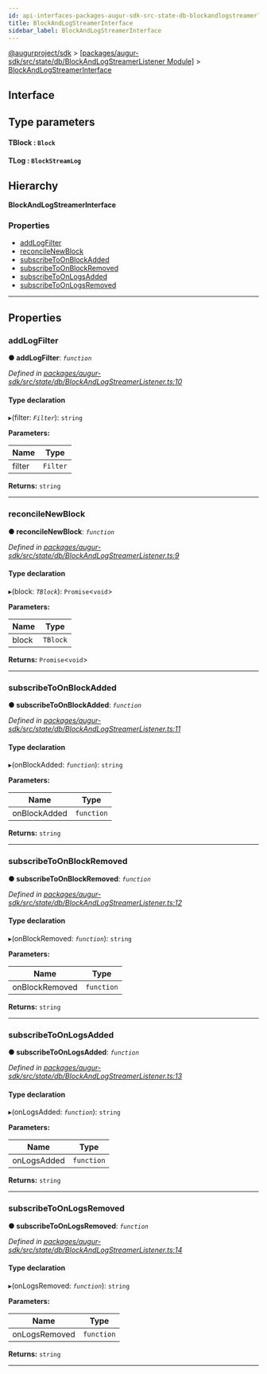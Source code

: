 ```yaml
---
id: api-interfaces-packages-augur-sdk-src-state-db-blockandlogstreamerlistener-blockandlogstreamerinterface
title: BlockAndLogStreamerInterface
sidebar_label: BlockAndLogStreamerInterface
---
```


[@augurproject/sdk](api-readme.md) > [[packages/augur-sdk/src/state/db/BlockAndLogStreamerListener Module]](api-modules-packages-augur-sdk-src-state-db-blockandlogstreamerlistener-module.md) > [BlockAndLogStreamerInterface](api-interfaces-packages-augur-sdk-src-state-db-blockandlogstreamerlistener-blockandlogstreamerinterface.md)

## Interface

## Type parameters
#### TBlock :  `Block`
#### TLog :  `BlockStreamLog`
## Hierarchy

**BlockAndLogStreamerInterface**

### Properties

* [addLogFilter](api-interfaces-packages-augur-sdk-src-state-db-blockandlogstreamerlistener-blockandlogstreamerinterface.md#addlogfilter)
* [reconcileNewBlock](api-interfaces-packages-augur-sdk-src-state-db-blockandlogstreamerlistener-blockandlogstreamerinterface.md#reconcilenewblock)
* [subscribeToOnBlockAdded](api-interfaces-packages-augur-sdk-src-state-db-blockandlogstreamerlistener-blockandlogstreamerinterface.md#subscribetoonblockadded)
* [subscribeToOnBlockRemoved](api-interfaces-packages-augur-sdk-src-state-db-blockandlogstreamerlistener-blockandlogstreamerinterface.md#subscribetoonblockremoved)
* [subscribeToOnLogsAdded](api-interfaces-packages-augur-sdk-src-state-db-blockandlogstreamerlistener-blockandlogstreamerinterface.md#subscribetoonlogsadded)
* [subscribeToOnLogsRemoved](api-interfaces-packages-augur-sdk-src-state-db-blockandlogstreamerlistener-blockandlogstreamerinterface.md#subscribetoonlogsremoved)

---

## Properties

<a id="addlogfilter"></a>

###  addLogFilter

**● addLogFilter**: *`function`*

*Defined in [packages/augur-sdk/src/state/db/BlockAndLogStreamerListener.ts:10](https://github.com/AugurProject/augur/blob/a689f5d0f9/packages/augur-sdk/src/state/db/BlockAndLogStreamerListener.ts#L10)*

#### Type declaration
▸(filter: *`Filter`*): `string`

**Parameters:**

| Name | Type |
| ------ | ------ |
| filter | `Filter` |

**Returns:** `string`

___
<a id="reconcilenewblock"></a>

###  reconcileNewBlock

**● reconcileNewBlock**: *`function`*

*Defined in [packages/augur-sdk/src/state/db/BlockAndLogStreamerListener.ts:9](https://github.com/AugurProject/augur/blob/a689f5d0f9/packages/augur-sdk/src/state/db/BlockAndLogStreamerListener.ts#L9)*

#### Type declaration
▸(block: *`TBlock`*): `Promise`<`void`>

**Parameters:**

| Name | Type |
| ------ | ------ |
| block | `TBlock` |

**Returns:** `Promise`<`void`>

___
<a id="subscribetoonblockadded"></a>

###  subscribeToOnBlockAdded

**● subscribeToOnBlockAdded**: *`function`*

*Defined in [packages/augur-sdk/src/state/db/BlockAndLogStreamerListener.ts:11](https://github.com/AugurProject/augur/blob/a689f5d0f9/packages/augur-sdk/src/state/db/BlockAndLogStreamerListener.ts#L11)*

#### Type declaration
▸(onBlockAdded: *`function`*): `string`

**Parameters:**

| Name | Type |
| ------ | ------ |
| onBlockAdded | `function` |

**Returns:** `string`

___
<a id="subscribetoonblockremoved"></a>

###  subscribeToOnBlockRemoved

**● subscribeToOnBlockRemoved**: *`function`*

*Defined in [packages/augur-sdk/src/state/db/BlockAndLogStreamerListener.ts:12](https://github.com/AugurProject/augur/blob/a689f5d0f9/packages/augur-sdk/src/state/db/BlockAndLogStreamerListener.ts#L12)*

#### Type declaration
▸(onBlockRemoved: *`function`*): `string`

**Parameters:**

| Name | Type |
| ------ | ------ |
| onBlockRemoved | `function` |

**Returns:** `string`

___
<a id="subscribetoonlogsadded"></a>

###  subscribeToOnLogsAdded

**● subscribeToOnLogsAdded**: *`function`*

*Defined in [packages/augur-sdk/src/state/db/BlockAndLogStreamerListener.ts:13](https://github.com/AugurProject/augur/blob/a689f5d0f9/packages/augur-sdk/src/state/db/BlockAndLogStreamerListener.ts#L13)*

#### Type declaration
▸(onLogsAdded: *`function`*): `string`

**Parameters:**

| Name | Type |
| ------ | ------ |
| onLogsAdded | `function` |

**Returns:** `string`

___
<a id="subscribetoonlogsremoved"></a>

###  subscribeToOnLogsRemoved

**● subscribeToOnLogsRemoved**: *`function`*

*Defined in [packages/augur-sdk/src/state/db/BlockAndLogStreamerListener.ts:14](https://github.com/AugurProject/augur/blob/a689f5d0f9/packages/augur-sdk/src/state/db/BlockAndLogStreamerListener.ts#L14)*

#### Type declaration
▸(onLogsRemoved: *`function`*): `string`

**Parameters:**

| Name | Type |
| ------ | ------ |
| onLogsRemoved | `function` |

**Returns:** `string`

___

